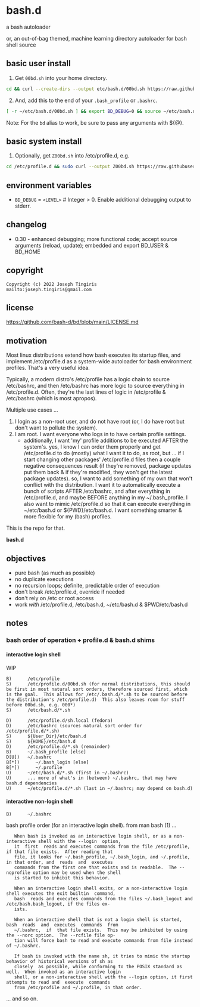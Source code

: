 # bash.d

a bash autoloader

or, an out-of-bag themed, machine learning directory autoloader for bash shell source

## basic user install

1) Get `00bd.sh` into your home directory.

```sh
cd && curl --create-dirs --output etc/bash.d/00bd.sh https://raw.githubusercontent.com/bash-d/bd/main/00bd.sh
```

2) And, add this to the end of your `.bash_profile` or `.bashrc`.

```sh
[ -r ~/etc/bash.d/00bd.sh ] && export BD_DEBUG=0 && source ~/etc/bash.d/00bd.sh ${@}
```
Note: For the `bd` alias to work, be sure to pass any arguments with ${@}.

## basic system install

1) Optionally, get `Z00bd.sh` into /etc/profile.d, e.g.

```sh
cd /etc/profile.d && sudo curl --output Z00bd.sh https://raw.githubusercontent.com/bash-d/bd/main/00bd.sh && chmod 0644 Z00bd.sh
```

## environment variables

* `BD_DEBUG` = `<LEVEL>` # Integer > 0.  Enable additional debugging output to stderr.

## changelog

* 0.30 - enhanced debugging; more functional code; accept source arguments (reload, update); embedded and export BD_USER & BD_HOME

## copyright

    Copyright (c) 2022 Joseph Tingiris
    mailto:joseph.tingiris@gmail.com

## license

https://github.com/bash-d/bd/blob/main/LICENSE.md

## motivation

Most linux distributions extend how bash executes its startup files, and implement /etc/profile.d as a system-wide autoloader for bash environment profiles.  That's a very useful idea.

Typically, a modern distro's /etc/profile has a logic chain to source /etc/bashrc, and then /etc/bashrc has more logic to source everything in /etc/profile.d.  Often, they're the last lines of logic in /etc/profile & /etc/bashrc (which is most apropos).

Multiple use cases ...

1) I login as a non-root user, and do not have root (or, I do have root but don't want to pollute the system).
2) I am root.  I want everyone who logs in to have certain profile settings.
    * additionally, I want 'my' profile additions to be executed AFTER the system's.  yes, I know I can order them properly and get /etc/profile.d to do (mostly) what I want it to do, as root, but ... if I start changing other packages' /etc/profile.d files then a couple negative consequences result (if they're removed, package updates put them back & if they're modified, they won't get the latest package updates).  so, I want to add something of my own that won't conflict with the distribution.  I want it to automatically execute a bunch of scripts AFTER /etc/bashrc, and after everything in /etc/profile.d, and maybe BEFORE anything in my ~/.bash_profile.  I also want to mimic /etc/profile.d so that it can execute everything in ~/etc/bash.d or ${PWD}/etc/bash.d.  I want something smarter & more flexible for my (bash) profiles.
 
This is the repo for that.

**bash.d**

## objectives

* pure bash (as much as possible)
* no duplicate executions
* no recursion loops; definite, predictable order of execution
* don't break /etc/profile.d, override if needed
* don't rely on /etc or root access
* work _with_ /etc/profile.d, /etc/bash.d, ~/etc/bash.d & $PWD/etc/bash.d

## notes

### bash order of operation + profile.d & bash.d shims

#### interactive login shell

WIP

```
B)      /etc/profile
S)      /etc/profile.d/00bd.sh (for normal distributions, this should be first in most natural sort orders, therefore sourced first, which is the goal.  This allows for /etc/.bash.d/*.sh to be sourced before the distribution's /etc/profile.d)  This also leaves room for stuff before 00bd.sh, e.g. 000*)
S)      /etc/bash.d/*.sh

D)      /etc/profile.d/sh.local (fedora)
D)      /etc/bashrc (sources natural sort order for /etc/profile.d/*.sh)
S)      ${User_Dir}/etc/bash.d
S)      ${HOME}/etc/bash.d
D)      /etc/profile.d/*.sh (remainder)
B)      ~/.bash_profile [else]
D[U])   ~/.bashrc
B[*])      ~/.bash_login [else]
B[*])      ~/.profile
U)      ~/etc/bash.d/*.sh (first in ~/.bashrc)
U)      ... more of what's in (between) ~/.bashrc, that may have bash.d dependencies
U)      ~/etc/profile.d/*.sh (last in ~/.bashrc; may depend on bash.d)
```

#### interactive non-login shell

```
B)      ~/.bashrc
```

bash profile order (for an interactive login shell). from man bash (1) ...

       When bash is invoked as an interactive login shell, or as a non-interactive shell with the --login  option,
       it  first  reads and executes commands from the file /etc/profile, if that file exists.  After reading that
       file, it looks for ~/.bash_profile, ~/.bash_login, and ~/.profile, in that order, and  reads  and  executes
       commands from the first one that exists and is readable.  The --noprofile option may be used when the shell
       is started to inhibit this behavior.

       When an interactive login shell exits, or a non-interactive login shell executes the exit builtin  command,
       bash  reads and executes commands from the files ~/.bash_logout and /etc/bash.bash_logout, if the files ex‐
       ists.

       When an interactive shell that is not a login shell is started,  bash  reads  and  executes  commands  from
       ~/.bashrc,  if  that file exists.  This may be inhibited by using the --norc option.  The --rcfile file op‐
       tion will force bash to read and execute commands from file instead of ~/.bashrc.

       If bash is invoked with the name sh, it tries to mimic the startup behavior of historical versions of sh as
       closely  as possible, while conforming to the POSIX standard as well.  When invoked as an interactive login
       shell, or a non-interactive shell with the --login option, it first attempts to read and  execute  commands
       from /etc/profile and ~/.profile, in that order.

... and so on.
